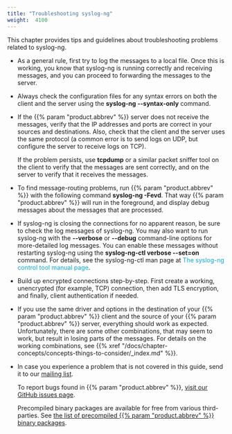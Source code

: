 ```yaml
---
title: "Troubleshooting syslog-ng"
weight:  4100
---
```

<!-- DISCLAIMER: This file is based on the syslog-ng Open Source Edition documentation https://github.com/balabit/syslog-ng-ose-guides/commit/2f4a52ee61d1ea9ad27cb4f3168b95408fddfdf2 and is used under the terms of The syslog-ng Open Source Edition Documentation License. The file has been modified by Axoflow. -->

This chapter provides tips and guidelines about troubleshooting problems related to syslog-ng.

  - As a general rule, first try to log the messages to a local file. Once this is working, you know that syslog-ng is running correctly and receiving messages, and you can proceed to forwarding the messages to the server.

  - Always check the configuration files for any syntax errors on both the client and the server using the **syslog-ng --syntax-only** command.

  - If the {{% param "product.abbrev" %}} server does not receive the messages, verify that the IP addresses and ports are correct in your sources and destinations. Also, check that the client and the server uses the same protocol (a common error is to send logs on UDP, but configure the server to receive logs on TCP).
    
    If the problem persists, use **tcpdump** or a similar packet sniffer tool on the client to verify that the messages are sent correctly, and on the server to verify that it receives the messages.

  - To find message-routing problems, run {{% param "product.abbrev" %}} with the following command **syslog-ng -Fevd**. That way {{% param "product.abbrev" %}} will run in the foreground, and display debug messages about the messages that are processed.

  - If syslog-ng is closing the connections for no apparent reason, be sure to check the log messages of syslog-ng. You may also want to run syslog-ng with the **--verbose** or **--debug** command-line options for more-detailed log messages. You can enable these messages without restarting syslog-ng using the **syslog-ng-ctl verbose --set=on** command. For details, see the syslog-ng-ctl man page at <span class="mcFormatColor" style="color: #04aada;">The syslog-ng control tool manual page</span>.

  - Build up encrypted connections step-by-step. First create a working, unencrypted (for example, TCP) connection, then add TLS encryption, and finally, client authentication if needed.

  - If you use the same driver and options in the destination of your {{% param "product.abbrev" %}} client and the source of your {{% param "product.abbrev" %}} server, everything should work as expected. Unfortunately, there are some other combinations, that may seem to work, but result in losing parts of the messages. For details on the working combinations, see {{% xref "/docs/chapter-concepts/concepts-things-to-consider/_index.md" %}}.

  - In case you experience a problem that is not covered in this guide, send it to our [mailing list](https://lists.balabit.hu/mailman/listinfo/syslog-ng/).
    
    To report bugs found in {{% param "product.abbrev" %}}, [visit our GitHub issues page](https://github.com/syslog-ng/syslog-ng/issues/).
    
    Precompiled binary packages are available for free from various third-parties. See [the list of precompiled {{% param "product.abbrev" %}} binary packages](https://www.syslog-ng.com/products/open-source-log-management/3rd-party-binaries.aspx).
